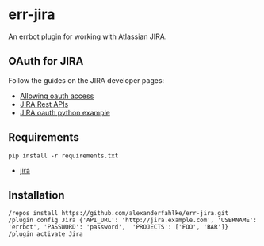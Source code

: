 err-jira
=========

An errbot plugin for working with Atlassian JIRA.

OAuth for JIRA
----

Follow the guides on the JIRA developer pages:

- [Allowing oauth access](https://confluence.atlassian.com/jira/allowing-oauth-access-200213098.html "")
- [JIRA Rest APIs](https://developer.atlassian.com/jiradev/jira-apis/jira-rest-apis/jira-rest-api-tutorials/jira-rest-api-example-oauth-authentication "")
- [JIRA oauth python example](https://bitbucket.org/atlassian_tutorial/atlassian-oauth-examples/src/d625161454d1ca97b4515c6147b093fac9a68f7e/python/?at=default "")


Requirements
----

    pip install -r requirements.txt

- [jira](https://github.com/pycontribs/jira "jira")


Installation
----

    /repos install https://github.com/alexanderfahlke/err-jira.git
    /plugin config Jira {'API_URL': 'http://jira.example.com', 'USERNAME': 'errbot', 'PASSWORD': 'password',  'PROJECTS': ['FOO', 'BAR']}
    /plugin activate Jira
